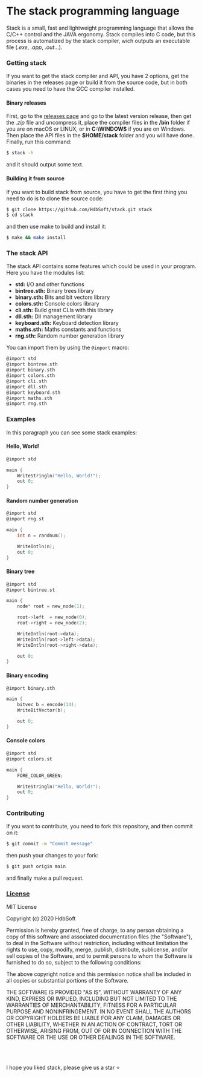 # The stack programming language
Stack is a small, fast and lightweight programming language that allows the C/C++ control and the JAVA ergonomy. Stack compiles into C code, but this process is automatized by the stack compiler, wich outputs an executable file (*.exe*, *.app*, *.out*...).

### Getting stack
If you want to get the stack compiler and API, you have 2 options, get the binaries in the releases page or build it from the source code, but in both cases you need to have the GCC compiler installed.

#### Binary releases
First, go to the [releases page](https://github.com/HdbSoft/stack/releases) and go to the latest version release, then get the *.zip* file and uncompress it, place the compiler files in the **/bin** folder if you are on macOS or LINUX, or in **C:\WINDOWS** if you are on Windows. Then place the API files in the **$HOME/stack** folder and you will have done. Finally, run this command:
```bash
$ stack -h
```
and it should output some text.

#### Building it from source
If you want to build stack from source, you have to get the first thing you need to do is to clone the source code:
```bash
$ git clone https://github.com/HdbSoft/stack.git stack
$ cd stack
```
and then use make to build and install it:
```bash
$ make && make install
```

### The stack API
The stack API contains some features which could be used in your program. Here you have the modules list:
- **std:** I/O and other functions
- **bintree.sth:** Binary trees library
- **binary.sth:** Bits and bit vectors library
- **colors.sth:** Console colors library
- **cli.sth:** Build great CLIs with this library
- **dll.sth:** Dll management library
- **keyboard.sth:** Keyboard detection library
- **maths.sth:** Maths constants and functions
- **rng.sth:** Random number generation library

You can import them by using the `@import` macro:
```c
@import std
@import bintree.sth
@import binary.sth
@import colors.sth
@import cli.sth
@import dll.sth
@import keyboard.sth
@import maths.sth
@import rng.sth
```

### Examples
In this paragraph you can see some stack examples:

#### Hello, World!
```c
@import std

main {
	WriteStringln("Hello, World!");
	out 0;
}
```

#### Random number generation
```c
@import std
@import rng.st

main {
	int n = randnum();

	WriteIntln(n);
	out 0;
}
```

#### Binary tree
```c
@import std
@import bintree.st

main {
	node* root = new_node(1);

	root->left  = new_node(0);
	root->right = new_node(2);

	WriteIntln(root->data);
	WriteIntln(root->left->data);
	WriteIntln(root->right->data);

	out 0;
}
```

#### Binary encoding
```c
@import binary.sth

main {
	bitvec b = encode(14);
	WriteBitVector(b);

	out 0;
}
```

#### Console colors
```c
@import std
@import colors.st

main {
	FORE_COLOR_GREEN;

	WriteStringln("Hello, World!");
	out 0;
}
```

### Contributing
If you want to contribute, you need to fork this repository, and then commit on it:
```bash
$ git commit -m "Commit message"
```
then push your changes to your fork:
```bash
$ git push origin main
```
and finally make a pull request.

### [License](LICENSE.md)
MIT License

Copyright (c) 2020 HdbSoft

Permission is hereby granted, free of charge, to any person obtaining a copy
of this software and associated documentation files (the "Software"), to deal
in the Software without restriction, including without limitation the rights
to use, copy, modify, merge, publish, distribute, sublicense, and/or sell
copies of the Software, and to permit persons to whom the Software is
furnished to do so, subject to the following conditions:

The above copyright notice and this permission notice shall be included in all
copies or substantial portions of the Software.

THE SOFTWARE IS PROVIDED "AS IS", WITHOUT WARRANTY OF ANY KIND, EXPRESS OR
IMPLIED, INCLUDING BUT NOT LIMITED TO THE WARRANTIES OF MERCHANTABILITY,
FITNESS FOR A PARTICULAR PURPOSE AND NONINFRINGEMENT. IN NO EVENT SHALL THE
AUTHORS OR COPYRIGHT HOLDERS BE LIABLE FOR ANY CLAIM, DAMAGES OR OTHER
LIABILITY, WHETHER IN AN ACTION OF CONTRACT, TORT OR OTHERWISE, ARISING FROM,
OUT OF OR IN CONNECTION WITH THE SOFTWARE OR THE USE OR OTHER DEALINGS IN THE
SOFTWARE.

<br>
<br>

I hope you liked stack, please give us a star ⭐